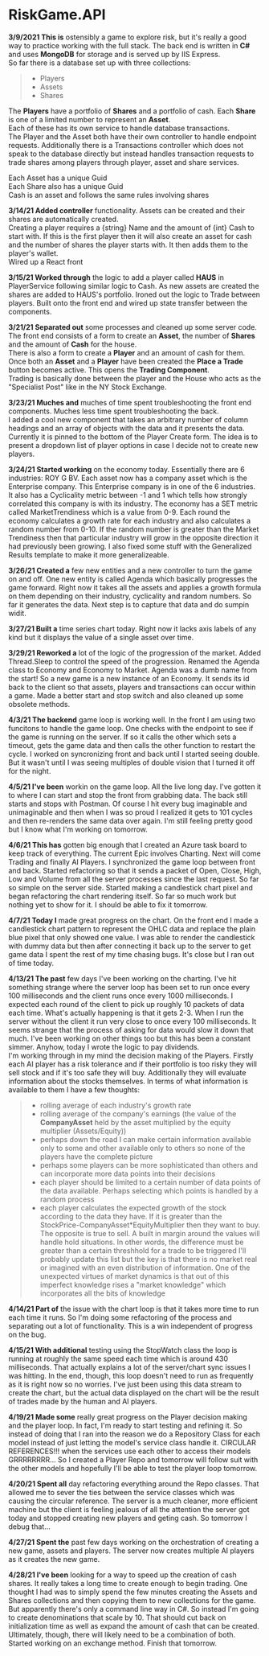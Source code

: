 # RiskGame.API
**3/9/2021
This is** ostensibly a game to explore risk, but it's really a good way to practice working with the full stack. The back end is written in **C#** and uses **MongoDB** for storage and is served up by IIS Express.  
So far there is a database set up with three collections:  
> - Players
> - Assets
> - Shares

The **Players** have a portfolio of **Shares** and a portfolio of cash. Each **Share** is one of a limited number to represent an **Asset**.  
Each of these has its own service to handle database transactions.  
The Player and the Asset both have their own controller to handle endpoint requests. Additionally there is a Transactions controller which does not speak to the database directly but instead handles transaction requests to trade shares among players through player, asset and share services.  

Each Asset has a unique Guid  
Each Share also has a unique Guid  
Cash is an asset and follows the same rules involving shares  


**3/14/21
Added controller** functionality. Assets can be created and their shares are automatically created.  
Creating a player requires a {string} Name and the amount of {int} Cash to start with. If this is the first player then it will also create an asset for cash and the number of shares the player starts with. It then adds them to the player's wallet.  
Wired up a React front  

**3/15/21
Worked through** the logic to add a player called **HAUS** in PlayerService following similar logic to Cash. As new assets are created the shares are added to HAUS's portfolio.
Ironed out the logic to Trade between players.
Built onto the front end and wired up state transfer between the components. 

**3/21/21
Separated out** some processes and cleaned up some server code. The front end consists of a form to create an **Asset**, the number of **Shares** and the amount of **Cash** for the house.  
There is also a form to create a **Player** and an amount of cash for them.  
Once both an **Asset** and a **Player** have been created the **Place a Trade** button becomes active. This opens the **Trading Component**.  
Trading is basically done between the player and the House who acts as the "Specialist Post" like in the NY Stock Exchange.

**3/23/21
Muches and** muches of time spent troubleshooting the front end components. Muches less time spent troubleshooting the back.  
I added a cool new component that takes an arbitrary number of column headings and an array of objects with the data and it presents the data. Currently it is pinned to the bottom of the Player Create form. The idea is to present a dropdown list of player options in case I decide not to create new players.  

**3/24/21
Started working** on the economy today. Essentially there are 6 industries: ROY G BV. Each asset now has a company asset which is the Enterprise company. This Enterprise company is in one of the 6 industries. It also has a Cyclicality metric between -1 and 1 which tells how strongly correlated this company is with its industry. The economy has a SET metric called MarketTrendiness which is a value from 0-9. Each round the economy calculates a growth rate for each industry and also calculates a random number from 0-10. If the random number is greater than the Market Trendiness then that particular industry will grow in the opposite direction it had previously been growing.
I also fixed some stuff with the Generalized Results template to make it more generalizeable.

**3/26/21
Created a** few new entities and a new controller to turn the game on and off. One new entity is called Agenda which basically progresses the game forward. Right now it takes all the assets and applies a growth formula on them depending on their industry, cyclicality and random numbers. So far it generates the data. Next step is to capture that data and do sumpin widit.

**3/27/21
Built a** time series chart today. Right now it lacks axis labels of any kind but it displays the value of a single asset over time.

**3/29/21
Reworked a** lot of the logic of the progression of the market. Added Thread.Sleep to control the speed of the progression. Renamed the Agenda class to Economy and Economy to Market. Agenda was a dumb name from the start! So a new game is a new instance of an Economy. It sends its id back to the client so that assets, players and transactions can occur within a game. Made a better start and stop switch and also cleaned up some obsolete methods.

**4/3/21
The backend** game loop is working well. In the front I am using two funcitons to handle the game loop. One checks with the endpoint to see if the game is running on the server. If so it calls the other which sets a timeout, gets the game data and then calls the other function to restart the cycle. I worked on syncronizing front and back until I started seeing double. But it wasn't until I was seeing multiples of double vision that I turned it off for the night.

**4/5/21
I've been** workin on the game loop. All the live long day. I've gotten it to where I can start and stop the front from grabbing data. The back still starts and stops with Postman. Of course I hit every bug imaginable and unimaginable and then when I was so proud I realized it gets to 101 cycles and then re-renders the same data over again. I'm still feeling pretty good but I know what I'm working on tomorrow.

**4/6/21
This has** gotten big enough that I created an Azure task board to keep track of everything. The current Epic involves Charting. Next will come Trading and finally AI Players. I synchronized the game loop between front and back. Started refactoring so that it sends a packet of Open, Close, High, Low and Volume from all the server processes since the last request. So far so simple on the server side. Started making a candlestick chart pixel and began refactoring the chart rendering itself. So far so much work but nothing yet to show for it. I should be able to fix it tomorrow.

**4/7/21
Today I** made great progress on the chart. On the front end I made a candlestick chart pattern to represent the OHLC data and replace the plain blue pixel that only showed one value. I was able to render the candlestick with dummy data but then after connecting it back up to the server to get game data I spent the rest of my time chasing bugs. It's close but I ran out of time today.

**4/13/21
The past** few days I've been working on the charting. I've hit something strange where the server loop has been set to run once every 100 milliseconds and the client runs once every 1000 milliseconds. I expected each round of the client to pick up roughly 10 packets of data each time. What's actually happening is that it gets 2-3. When I run the server without the client it run very close to once every 100 milliseconds. It seems strange that the process of asking for data would slow it down that much. I've been working on other things too but this has been a constant simmer. Anyhow, today I wrote the logic to pay dividends.  
I'm working through in my mind the decision making of the Players. Firstly each AI player has a risk tolerance and if their portfolio is too risky they will sell stock and if it's too safe they will buy. Additionally they will evaluate information about the stocks themselves. In terms of what information is available to them I have a few thoughts:  
> - rolling average of each industry's growth rate  
> - rolling average of the company's earnings (the value of the **CompanyAsset** held by the asset multiplied by the equity multiplier (Assets/Equity))  
> - perhaps down the road I can make certain information available only to some and other available only to others so none of the players have the complete picture  
> - perhaps some players can be more sophisticated than others and can incorporate more data points into their decisions  
> - each player should be limited to a certain number of data points of the data available. Perhaps selecting which points is handled by a random process  
> - each player calculates the expected growth of the stock according to the data they have. If it is greater than the StockPrice-CompanyAsset*EquityMultiplier then they want to buy. The opposite is true to sell. A built in margin around the values will handle hold situations. In other words, the difference must be greater than a certain threshhold for a trade to be triggered
I'll probably update this list but the key is that there is no market real or imagined with an even distribution of information. One of the unexpected virtues of market dynamics is that out of this imperfect knowledge rises a "market knowledge" which incorporates all the bits of knowledge 

**4/14/21
Part of** the issue with the chart loop is that it takes more time to run each time it runs. So I'm doing some refactoring of the process and separating out a lot of functionality. This is a win independent of progress on the bug.

**4/15/21
With additional** testing using the StopWatch class the loop is running at roughly the same speed each time which is around 430 milliseconds. That actually explains a lot of the server/chart sync issues I was hitting. In the end, though, this loop doesn't need to run as frequently as it is right now so no worries. I've just been using this data stream to create the chart, but the actual data displayed on the chart will be the result of trades made by the human and AI players.

**4/19/21
Made some** really great progress on the Player decision making and the player loop. In fact, I'm ready to start testing and refining it. So instead of doing that I ran into the reason we do a Repository Class for each model instead of just letting the model's service class handle it. CIRCULAR REFERENCES!!! when the services use each other to access their models GRRRRRRRR... So I created a Player Repo and tomorrow will follow suit with the other models and hopefully I'll be able to test the player loop tomorrow.

**4/20/21
Spent all** day refactoring everything around the Repo classes. That allowed me to sever the ties between the service classes which was causing the circular reference. The server is a much cleaner, more efficient machine but the client is feeling jealous of all the attention the server got today and stopped creating new players and geting cash. So tomorrow I debug that...  

**4/27/21
Spent the** past few days working on the orchestration of creating a new game, assets and players. The server now creates multiple AI players as it creates the new game.

**4/28/21
I've been** looking for a way to speed up the creation of cash shares. It really takes a long time to create enough to begin trading. One thought I had was to simply spend the few minutes creating the Assets and Shares collections and then copying them to new collections for the game. But apparently there's only a command line way in C#. So instead I'm going to create denominations that scale by 10. That should cut back on initialization time as well as expand the amount of cash that can be created. Ultimately, though, there will likely need to be a combination of both. Started working on an exchange method. Finish that tomorrow.